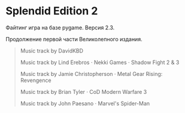 # Splendid Edition 2

Файтинг игра на базе pygame. Версия 2.3.

Продолжение первой части Великолепного издания.


> Music track by DavidKBD
> 
> Music track by Lind Erebros · Nekki Games · Shadow Fight 2 & 3
> 
> Music track by Jamie Christopherson · Metal Gear Rising: Revengence
> 
> Music track by Brian Tyler · CoD Modern Warfare 3
> 
> Music track by John Paesano · Marvel's Spider-Man